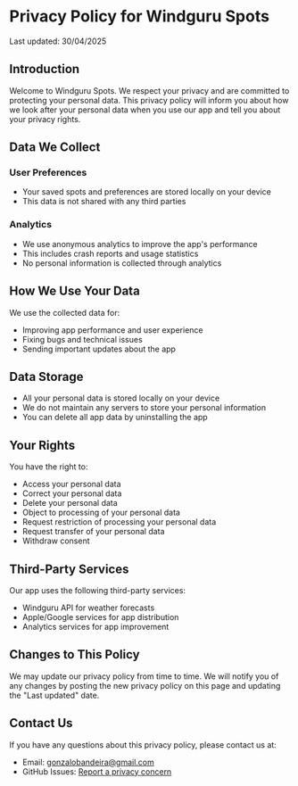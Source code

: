 # Privacy Policy for Windguru Spots

Last updated: 30/04/2025

## Introduction

Welcome to Windguru Spots. We respect your privacy and are committed to protecting your personal data. This privacy policy will inform you about how we look after your personal data when you use our app and tell you about your privacy rights.

## Data We Collect

### User Preferences
- Your saved spots and preferences are stored locally on your device
- This data is not shared with any third parties

### Analytics
- We use anonymous analytics to improve the app's performance
- This includes crash reports and usage statistics
- No personal information is collected through analytics

## How We Use Your Data

We use the collected data for:
- Improving app performance and user experience
- Fixing bugs and technical issues
- Sending important updates about the app

## Data Storage

- All your personal data is stored locally on your device
- We do not maintain any servers to store your personal information
- You can delete all app data by uninstalling the app

## Your Rights

You have the right to:
- Access your personal data
- Correct your personal data
- Delete your personal data
- Object to processing of your personal data
- Request restriction of processing your personal data
- Request transfer of your personal data
- Withdraw consent

## Third-Party Services

Our app uses the following third-party services:
- Windguru API for weather forecasts
- Apple/Google services for app distribution
- Analytics services for app improvement


## Changes to This Policy

We may update our privacy policy from time to time. We will notify you of any changes by posting the new privacy policy on this page and updating the "Last updated" date.

## Contact Us

If you have any questions about this privacy policy, please contact us at:
- Email: [gonzalobandeira@gmail.com](mailto:gonzalobandeira@gmail.com)
- GitHub Issues: [Report a privacy concern](https://github.com/gonzalobandeira/windguru-spots/issues) 